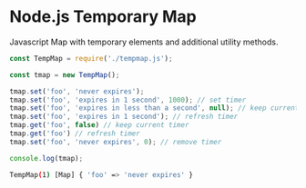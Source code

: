 # Node.js Temporary Map

Javascript Map with temporary elements and additional utility methods.

```js
const TempMap = require('./tempmap.js');

const tmap = new TempMap();

tmap.set('foo', 'never expires');
tmap.set('foo', 'expires in 1 second', 1000); // set timer
tmap.set('foo', 'expires in less than a second', null); // keep current timer
tmap.set('foo', 'expires in 1 second'); // refresh timer
tmap.get('foo', false) // keep current timer
tmap.get('foo') // refresh timer
tmap.set('foo', 'never expires', 0); // remove timer

console.log(tmap);
```

```bash
TempMap(1) [Map] { 'foo' => 'never expires' }
```
